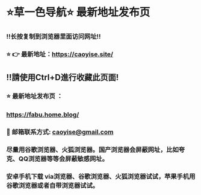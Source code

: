 # ⭐️草一色导航⭐️ 最新地址发布页 

### ‼️长按复制到浏览器里面访问网址‼️

### ⭐️ 👉 最新地址：https://caoyise.site/

## ‼️請使用Ctrl+D進行收藏此页面!

### ⭐️ 最新地址发布页 ：
### https://fabu.home.blog/

### 📧 邮箱联系方式: caoyise@gmail.com
### 尽量用谷歌浏览器、火狐浏览器。国产浏览器会屏蔽网址，比如夸克、QQ浏览器等等会屏蔽敏感网址。
### 安卓手机下载 via浏览器、谷歌浏览器、火狐浏览器试试，苹果手机用谷歌浏览器或者自带浏览器试试。
